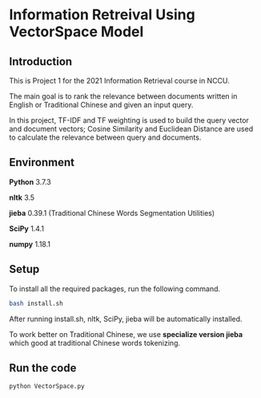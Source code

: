 # Information Retreival Using VectorSpace Model
## Introduction
This is Project 1 for the 2021 Information Retrieval course in NCCU.

The main goal is to rank the relevance between documents written in English or Traditional Chinese and given an input query.

In this project, TF-IDF and TF weighting is used to build the query vector and document vectors; Cosine Similarity and Euclidean Distance are used to calculate the relevance between query and documents.

## Environment

**Python**  3.7.3

**nltk**  3.5

**jieba**  0.39.1 (Traditional Chinese Words Segmentation Utilities)

**SciPy**  1.4.1

**numpy**  1.18.1

## Setup
To install all the required packages, run the following command.
```bash
bash install.sh
```
After running install.sh, nltk, SciPy, jieba will be automatically installed.

To work better on Traditional Chinese, we use **specialize version jieba** which good at traditional Chinese words tokenizing.

## Run the code

```bash
python VectorSpace.py
```
